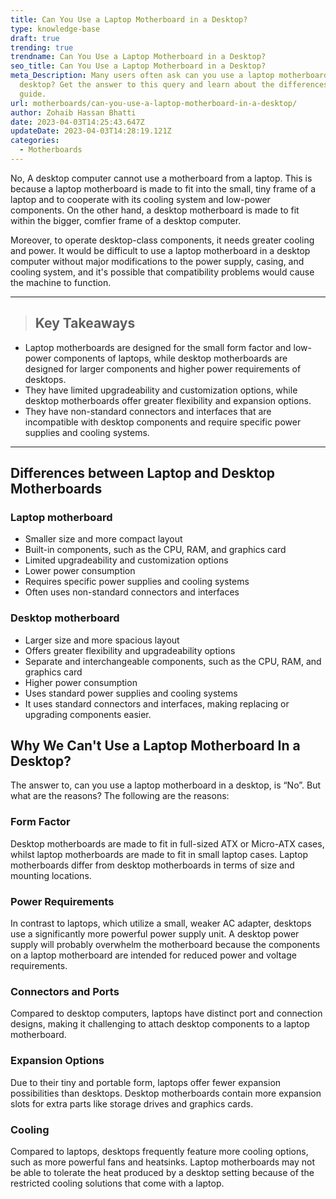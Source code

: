 ```yaml
---
title: Can You Use a Laptop Motherboard in a Desktop?
type: knowledge-base
draft: true
trending: true
trendname: Can You Use a Laptop Motherboard in a Desktop?
seo_title: Can You Use a Laptop Motherboard in a Desktop?
meta_Description: Many users often ask can you use a laptop motherboard in a
  desktop? Get the answer to this query and learn about the differences in this
  guide.
url: motherboards/can-you-use-a-laptop-motherboard-in-a-desktop/
author: Zohaib Hassan Bhatti
date: 2023-04-03T14:25:43.647Z
updateDate: 2023-04-03T14:28:19.121Z
categories:
  - Motherboards
---
```

No, A desktop computer cannot use a motherboard from a laptop. This is because a laptop motherboard is made to fit into the small, tiny frame of a laptop and to cooperate with its cooling system and low-power components. On the other hand, a desktop motherboard is made to fit within the bigger, comfier frame of a desktop computer.

Moreover, to operate desktop-class components, it needs greater cooling and power. It would be difficult to use a laptop motherboard in a desktop computer without major modifications to the power supply, casing, and cooling system, and it's possible that compatibility problems would cause the machine to function.

- - -

> ## Key Takeaways

* Laptop motherboards are designed for the small form factor and low-power components of laptops, while desktop motherboards are designed for larger components and higher power requirements of desktops.
* They have limited upgradeability and customization options, while desktop motherboards offer greater flexibility and expansion options.
* They have non-standard connectors and interfaces that are incompatible with desktop components and require specific power supplies and cooling systems.

- - -

## Differences between Laptop and Desktop Motherboards

### Laptop motherboard

* Smaller size and more compact layout
* Built-in components, such as the CPU, RAM, and graphics card
* Limited upgradeability and customization options
* Lower power consumption
* Requires specific power supplies and cooling systems
* Often uses non-standard connectors and interfaces

### Desktop motherboard

* Larger size and more spacious layout
* Offers greater flexibility and upgradeability options
* Separate and interchangeable components, such as the CPU, RAM, and graphics card
* Higher power consumption
* Uses standard power supplies and cooling systems
* It uses standard connectors and interfaces, making replacing or upgrading components easier.

## Why We Can't Use a Laptop Motherboard In a Desktop?

The answer to, can you use a laptop motherboard in a desktop, is “No”. But what are the reasons? The following are the reasons: 

### Form Factor

Desktop motherboards are made to fit in full-sized ATX or Micro-ATX cases, whilst laptop motherboards are made to fit in small laptop cases. Laptop motherboards differ from desktop motherboards in terms of size and mounting locations.

### Power Requirements 

In contrast to laptops, which utilize a small, weaker AC adapter, desktops use a significantly more powerful power supply unit. A desktop power supply will probably overwhelm the motherboard because the components on a laptop motherboard are intended for reduced power and voltage requirements.

### Connectors and Ports

Compared to desktop computers, laptops have distinct port and connection designs, making it challenging to attach desktop components to a laptop motherboard.

### Expansion Options

Due to their tiny and portable form, laptops offer fewer expansion possibilities than desktops. Desktop motherboards contain more expansion slots for extra parts like storage drives and graphics cards.

### Cooling

Compared to laptops, desktops frequently feature more cooling options, such as more powerful fans and heatsinks. Laptop motherboards may not be able to tolerate the heat produced by a desktop setting because of the restricted cooling solutions that come with a laptop.
